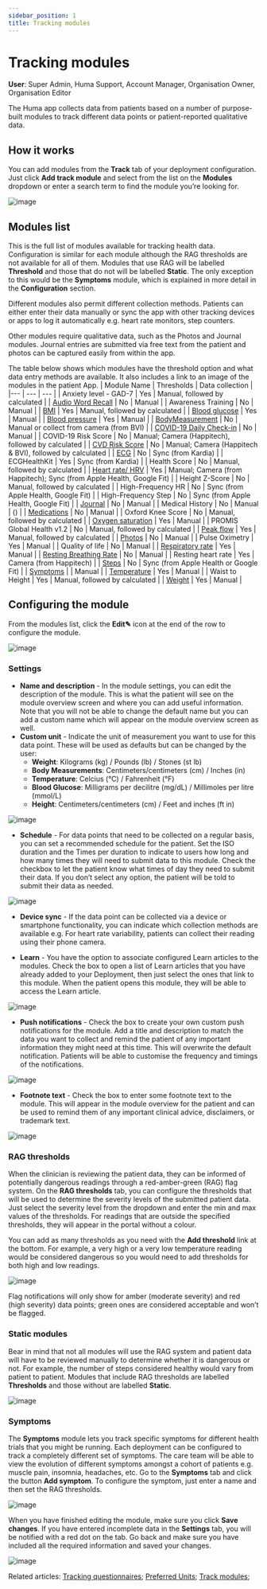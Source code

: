 ```yaml
---
sidebar_position: 1
title: Tracking modules 
---
```

# Tracking modules
**User**: Super Admin, Huma Support, Account Manager, Organisation Owner, Organisation Editor

The Huma app collects data from patients based on a number of purpose-built modules to track different data points or patient-reported qualitative data. 
## How it works
You can add modules from the **Track** tab of your deployment configuration. Just click **Add track module** and select from the list on the **Modules** dropdown or enter a search term to find the module you’re looking for.

![image](./assets/TrackModule01.png)

## Modules list
This is the full list of modules available for tracking health data. Configuration is similar for each module although the RAG thresholds are not available for all of them. Modules that use RAG will be labelled **Threshold** and those that do not will be labelled **Static**. The only exception to this would be the **Symptoms** module, which is explained in more detail in the **Configuration** section.

Different modules also permit different collection methods. Patients can either enter their data manually or sync the app with other tracking devices or apps to log it automatically e.g. heart rate monitors, step counters. 

Other modules require qualitative data, such as the Photos and Journal modules. Journal entries are submitted via free text from the patient and photos can be captured easily from within the app. 

The table below shows which modules have the threshold option and what data entry methods are available. It also includes a link to an image of the modules in the patient App.
| Module Name | Thresholds | Data collection | 
|--- | --- | --- | 
| Anxiety level - GAD-7 | Yes | Manual, followed by calculated | 
| [Audio Word Recall](../../../modules/general/audio-word-recall.md) | No | Manual | 
| Awareness Training | No | Manual | 
| [BMI](../../../modules/physiological/bmi.md) | Yes | Manual, followed by calculated | 
| [Blood glucose](../../../modules/physiological/blood-glucose.md) | Yes | Manual | 
| [Blood pressure](../../../modules/physiological/blood-pressure.md) | Yes | Manual |
| [BodyMeasurement](../../../modules/physiological/body-measurement.md) | No | Manual or collect from camera (from BVI) | 
| [COVID-19 Daily Check-in](../../../modules/general/daily-check-in.md) | No | Manual |
| COVID-19 Risk Score | No | Manual; Camera (Happitech), followed by calculated | 
| [CVD Risk Score](../../../modules/risk-scores/cvd-score.md) | No | Manual; Camera (Happitech & BVI), followed by calculated |
| [ECG](../../../modules/physiological/ecg.md) | No | Sync (from Kardia) |
| ECGHealthKit | Yes | Sync (from Kardia) | 
| Health Score | No | Manual, followed by calculated | 
| [Heart rate/ HRV](../../../modules/physiological/heart-rate.md) | Yes | Manual; Camera (from Happitech); Sync (from Apple Health, Google Fit) | 
| Height Z-Score | No | Manual, followed by calculated | 
| High-Frequency HR | No | Sync (from Apple Health, Google Fit) | 
| High-Frequency Step | No | Sync (from Apple Health, Google Fit) | 
| [Journal](../../../modules/general/journal.md) | No | Manual | 
| Medical History | No | Manual | () |
| [Medications](../../../modules/physiological/medications.md) | No | Manual | 
| Oxford Knee Score | No | Manual, followed by calculated | 
| [Oxygen saturation](../../../modules/physiological/oxygen-saturation.md) | Yes | Manual | 
| PROMIS Global Health v1.2 | No | Manual, followed by calculated | 
| [Peak flow](../../../modules/physiological/peak-flow.md) | Yes | Manual, followed by calculated | 
| [Photos](../../../modules/general/photos.md) | No | Manual |
| Pulse Oximetry | Yes | Manual | 
| Quality of life | No | Manual | 
| [Respiratory rate](../../../modules/physiological/respiratory-rate.md) | Yes | Manual |
| [Resting Breathing Rate](../../../modules/physiological/resting-breathing-rate.md) | No | Manual | 
| Resting heart rate | Yes | Camera (from Happitech) | 
| [Steps](../../../modules/general/steps.md) | No | Sync (from Apple Health or Google Fit) | 
| [Symptoms](../../../modules/general/symptoms.md) | | Manual | 
| [Temperature](../../../modules/physiological/temperature.md) | Yes | Manual |
| Waist to Height | Yes | Manual, followed by calculated | 
| [Weight](../../../modules/physiological/weight.md) | Yes | Manual | 

## Configuring the module
From the modules list, click the **Edit✎** icon at the end of the row to configure the module.

![image](./assets/TrackModule02.png)

### Settings
- **Name and description** - In the module settings, you can edit the description of the module. This is what the patient will see on the module overview screen and where you can add useful information. Note that you will not be able to change the default name but you can add a custom name which will appear on the module overview screen as well. 
- **Custom unit** - Indicate the unit of measurement you want to use for this data point. These will be used as defaults but can be changed by the user:
    - **Weight**: Kilograms (kg) / Pounds (lb) / Stones (st lb)
    - **Body Measurements**: Centimeters/centimeters (cm) / Inches (in)
    - **Temperature**: Celcius (°C) / Fahrenheit (°F)
    - **Blood Glucose**: Milligrams per decilitre (mg/dL) / Millimoles per litre (mmol/L)
    - **Height**: Centimeters/centimeters (cm) / Feet and inches (ft in)

![image](./assets/TrackModule03.png)

- **Schedule** - For data points that need to be collected on a regular basis, you can set a recommended schedule for the patient. Set the ISO duration and the Times per duration to indicate to users how long and how many times they will need to submit data to this module. Check the checkbox to let the patient know what times of day they need to submit their data. If you don’t select any option, the patient will be told to submit their data as needed.

![image](./assets/TrackModule04.png)

- **Device sync** - If the data point can be collected via a device or smartphone functionality, you can indicate which collection methods are available e.g. For heart rate variability, patients can collect their reading using their phone camera.
 
- **Learn** - You have the option to associate configured Learn articles to the modules. Check the box to open a list of Learn articles that you have already added to your Deployment, then just select the ones that link to this module. When the patient opens this module, they will be able to access the Learn article.

![image](./assets/TrackModule05.png)

- **Push notifications** - Check the box to create your own custom push notifications for the module. Add a title and description to match the data you want to collect and remind the patient of any important information they might need at this time. This will overwrite the default notification. Patients will be able to customise the frequency and timings of the notifications.

![image](./assets/TrackModule06.png)

- **Footnote text** - Check the box to enter some footnote text to the module. This will appear in the module overview for the patient and can be used to remind them of any important clinical advice, disclaimers, or trademark text.

![image](./assets/TrackModule07.png)

### RAG thresholds 
When the clinician is reviewing the patient data, they can be informed of potentially dangerous readings through a red-amber-green (RAG) flag system. On the **RAG thresholds** tab, you can configure the thresholds that will be used to determine the severity levels of the submitted patient data. Just select the severity level from the dropdown and enter the min and max values of the thresholds. For readings that are outside the specified thresholds, they will appear in the portal without a colour.

You can add as many thresholds as you need with the **Add threshold** link at the bottom. For example, a very high or a very low temperature reading would be considered dangerous so you would need to add thresholds for both high and low readings.

![image](./assets/TrackModule08.png)

Flag notifications will only show for amber (moderate severity) and red (high severity) data points; green ones are considered acceptable and won’t be flagged. 

### Static modules
Bear in mind that not all modules will use the RAG system and patient data will have to be reviewed manually to determine whether it is dangerous or not. For example, the number of steps considered healthy would vary from patient to patient. Modules that include RAG thresholds are labelled **Thresholds** and those without are labelled **Static**. 

![image](./assets/TrackModule09.png)

### Symptoms
The **Symptoms** module lets you track specific symptoms for different health trials that you might be running. Each deployment can be configured to track a completely different set of symptoms. The care team will be able to view the evolution of different symptoms amongst a cohort of patients e.g. muscle pain, insomnia, headaches, etc.
Go to the **Symptoms** tab and click the button **Add symptom**. To configure the symptom, just enter a name and then set the RAG thresholds.

![image](./assets/TrackModule10.png)

When you have finished editing the module, make sure you click **Save changes**.
If you have entered incomplete data in the **Settings** tab, you will be notified with a red dot on the tab. Go back and make sure you have included all the required information and saved your changes.

![image](./assets/TrackModule11.png)

Related articles: [Tracking questionnaires](./tracking-questionnaires.md); [Preferred Units](../configuring-the-user-onboarding/preferred-units.md); [Track modules](../../../huma-app/features/track-modules.md); 
